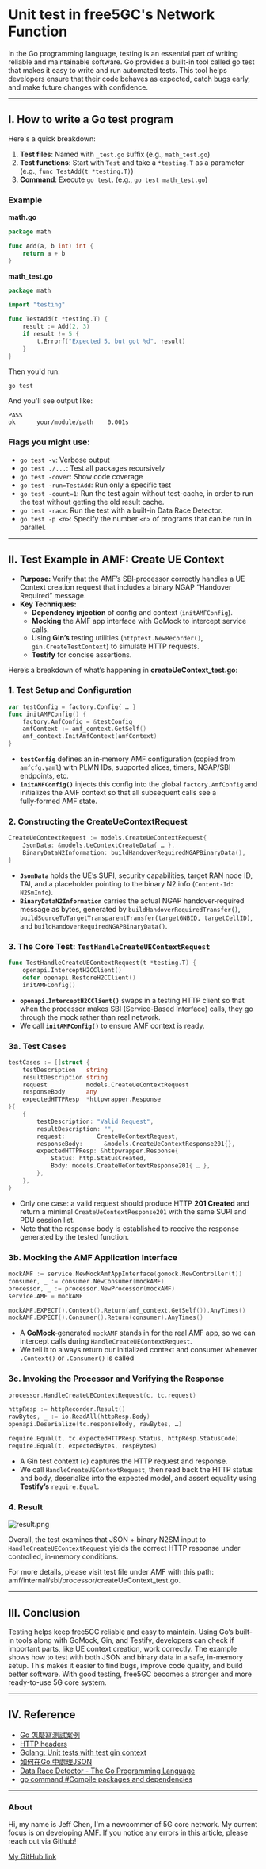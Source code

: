 # Unit test in free5GC's Network Function
In the Go programming language, testing is an essential part of writing reliable and maintainable software. Go provides a built-in tool called go test that makes it easy to write and run automated tests. This tool helps developers ensure that their code behaves as expected, catch bugs early, and make future changes with confidence.

---

## I. How to write a Go test program

Here's a quick breakdown:

1. **Test files**: Named with `_test.go` suffix (e.g., `math_test.go`)
2. **Test functions**: Start with `Test` and take a `*testing.T` as a parameter (e.g., `func TestAdd(t *testing.T)`)
3. **Command**: Execute `go test`. (e.g., `go test math_test.go`)

### Example

**math.go**
```go
package math

func Add(a, b int) int {
    return a + b
}
```

**math_test.go**
```go
package math

import "testing"

func TestAdd(t *testing.T) {
    result := Add(2, 3)
    if result != 5 {
        t.Errorf("Expected 5, but got %d", result)
    }
}
```

Then you'd run:

```bash
go test
```

And you'll see output like:

```
PASS
ok      your/module/path    0.001s
```

### Flags you might use:
- `go test -v`: Verbose output
- `go test ./...`: Test all packages recursively
- `go test -cover`: Show code coverage
- `go test -run=TestAdd`: Run only a specific test
- `go test -count=1`: Run the test again without test-cache, in order to run the test without getting the old result cache.
- `go test -race`: Run the test with a built-in Data Race Detector.
- `go test -p <n>`: Specify the number `<n>` of programs that can be run in parallel.

---

## II. Test Example in AMF: Create UE Context

- **Purpose:** Verify that the AMF’s SBI‐processor correctly handles a UE Context creation request that includes a binary NGAP “Handover Required” message.
- **Key Techniques:**
  - **Dependency injection** of config and context (`initAMFConfig`).
  - **Mocking** the AMF app interface with GoMock to intercept service calls.
  - Using **Gin’s** testing utilities (`httptest.NewRecorder()`, `gin.CreateTestContext`) to simulate HTTP requests.
  - **Testify** for concise assertions.

Here’s a breakdown of what’s happening in **createUeContext_test.go**:

### 1. Test Setup and Configuration

```go
var testConfig = factory.Config{ … }
func initAMFConfig() {
    factory.AmfConfig = &testConfig
    amfContext := amf_context.GetSelf()
    amf_context.InitAmfContext(amfContext)
}
```

- **`testConfig`** defines an in‑memory AMF configuration (copied from `amfcfg.yaml`) with PLMN IDs, supported slices, timers, NGAP/SBI endpoints, etc.
- **`initAMFConfig()`** injects this config into the global `factory.AmfConfig` and initializes the AMF context so that all subsequent calls see a fully‑formed AMF state.

### 2. Constructing the CreateUeContextRequest
```go
CreateUeContextRequest := models.CreateUeContextRequest{
    JsonData: &models.UeContextCreateData{ … },
    BinaryDataN2Information: buildHandoverRequiredNGAPBinaryData(),
}
```

- **`JsonData`** holds the UE’s SUPI, security capabilities, target RAN node ID, TAI, and a placeholder pointing to the binary N2 info (`Content‑Id: N2SmInfo`).  
- **`BinaryDataN2Information`** carries the actual NGAP handover‐required message as bytes, generated by  `buildHandoverRequiredTransfer()`, `buildSourceToTargetTransparentTransfer(targetGNBID, targetCellID)`, and `buildHandoverRequiredNGAPBinaryData()`.

### 3. The Core Test: `TestHandleCreateUEContextRequest`

```go
func TestHandleCreateUEContextRequest(t *testing.T) {
    openapi.InterceptH2CClient()
    defer openapi.RestoreH2CClient()
    initAMFConfig()
```

- **`openapi.InterceptH2CClient()`** swaps in a testing HTTP client so that when the processor makes SBI (Service-Based Interface) calls, they go through the mock rather than real network.
- We call **`initAMFConfig()`** to ensure AMF context is ready.

### 3a. Test Cases

```go
testCases := []struct {
    testDescription   string
    resultDescription string
    request           models.CreateUeContextRequest
    responseBody      any
    expectedHTTPResp  *httpwrapper.Response
}{
    {
        testDescription: "Valid Request",
        resultDescription: "",
        request:         CreateUeContextRequest,
        responseBody:      &models.CreateUeContextResponse201{},
        expectedHTTPResp: &httpwrapper.Response{
            Status: http.StatusCreated,
            Body: models.CreateUeContextResponse201{ … },
        },
    },
}
```

- Only one case: a valid request should produce HTTP **201 Created** and return a minimal `CreateUeContextResponse201` with the same SUPI and PDU session list.
- Note that the response body is established to receive the response generated by the tested function.

### 3b. Mocking the AMF Application Interface

```go
mockAMF := service.NewMockAmfAppInterface(gomock.NewController(t))
consumer, _ := consumer.NewConsumer(mockAMF)
processor, _ := processor.NewProcessor(mockAMF)
service.AMF = mockAMF

mockAMF.EXPECT().Context().Return(amf_context.GetSelf()).AnyTimes()
mockAMF.EXPECT().Consumer().Return(consumer).AnyTimes()
```

- A **GoMock**‐generated `mockAMF` stands in for the real AMF app, so we can intercept calls during `HandleCreateUEContextRequest`.  
- We tell it to always return our initialized context and consumer whenever `.Context()` or `.Consumer()` is called

### 3c. Invoking the Processor and Verifying the Response

```go
processor.HandleCreateUEContextRequest(c, tc.request)

httpResp := httpRecorder.Result()
rawBytes, _ := io.ReadAll(httpResp.Body)
openapi.Deserialize(tc.responseBody, rawBytes, …)

require.Equal(t, tc.expectedHTTPResp.Status, httpResp.StatusCode)
require.Equal(t, expectedBytes, respBytes)
```

- A Gin test context (`c`) captures the HTTP request and response.  
- We call `HandleCreateUEContextRequest`, then read back the HTTP status and body, deserialize into the expected model, and assert equality using **Testify’s** `require.Equal`.

###  4. Result
![result.png](./result.png)

Overall, the test examines that JSON + binary N2SM input to `HandleCreateUEContextRequest` yields the correct HTTP response under controlled, in‑memory conditions.

For more details, please visit test file under AMF with this path: amf/internal/sbi/processor/createUeContext_test.go.

---
## III. Conclusion

Testing helps keep free5GC reliable and easy to maintain. Using Go’s built-in tools along with GoMock, Gin, and Testify, developers can check if important parts, like UE context creation, work correctly. The example shows how to test with both JSON and binary data in a safe, in-memory setup. This makes it easier to find bugs, improve code quality, and build better software. With good testing, free5GC becomes a stronger and more ready-to-use 5G core system.

---
## IV. Reference
- [Go 怎麼寫測試案例](https://willh.gitbook.io/build-web-application-with-golang-zhtw/11.0/11.3)
- [HTTP headers](https://developer.mozilla.org/en-US/docs/Web/HTTP/Reference/Headers)
- [Golang: Unit tests with test gin context](https://canopas.com/golang-unit-tests-with-test-gin-context-80e1ac04adcd)
- [如何在Go 中處理JSON](https://vocus.cc/article/65095f2efd897800019852f4)
- [Data Race Detector - The Go Programming Language](https://go.dev/doc/articles/race_detector)
- [go command #Compile packages and dependencies](https://pkg.go.dev/cmd/go#hdr-Compile_packages_and_dependencies)

---
### About

Hi, my name is Jeff Chen, I'm a newcommer of 5G core network.  My current focus is on developing AMF. If you notice any errors in this article, please reach out via Github! 

[My GitHub link](https://github.com/InertGas01)
